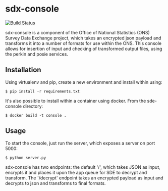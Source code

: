 # sdx-console

[![Build Status](https://travis-ci.org/ONSdigital/sdx-console.svg?branch=master)](https://travis-ci.org/ONSdigital/sdx-console)

sdx-console is a component of the Office of National Statistics (ONS) Survey Data Exchange project, which takes an encrypted json payload and transforms it into a number of formats for use within the ONS. This console allows for insertion of input and checking of transformed output files, using the perkin and posie services.

## Installation

Using virtualenv and pip, create a new environment and install within using:

	$ pip install -r requirements.txt

It's also possible to install within a container using docker. From the sde-console directory:

	$ docker build -t console .

## Usage

To start the console, just run the server, which exposes a server on port 5000:

	$ python server.py

sdx-console has two endpoints: the default '/', which takes JSON as input, encrypts it and places it upon the app queue for SDE to decrypt and transform. The '/decrypt' endpoint takes an encrypted payload as input and decrypts to json and transforms to final formats.